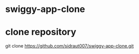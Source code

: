 # swiggy-app-clone

# clone repository
 git clone https://github.com/sidraut007/swiggy-app-clone.git
